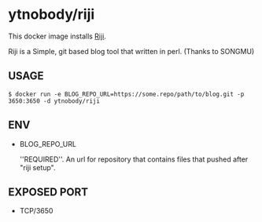 # ytnobody/riji

This docker image installs [Riji](http://search.cpan.org/~songmu/Riji-0.1.3/lib/Riji.pm). 

Riji is a Simple, git based blog tool that written in perl. (Thanks to SONGMU)

## USAGE

```
$ docker run -e BLOG_REPO_URL=https://some.repo/path/to/blog.git -p 3650:3650 -d ytnobody/riji
```

## ENV

* BLOG\_REPO\_URL 

  ''REQUIRED''. An url for repository that contains files that pushed after "riji setup".

## EXPOSED PORT

* TCP/3650


